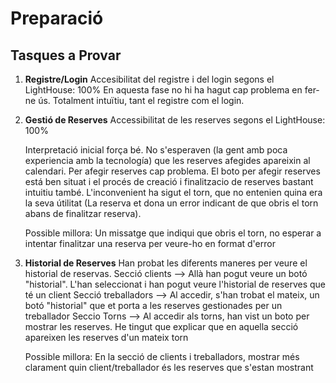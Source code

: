 # Preparació

## Tasques a Provar

1. **Registre/Login**
    Accesibilitat del registre i del login segons el LightHouse: 100%
   En aquesta fase no hi ha hagut cap problema en fer-ne ús. Totalment intuïtiu, tant el registre com el login.

2. **Gestió de Reserves**
   Accessibilitat de les reserves segons el LightHouse: 100%
   
   Interpretació inicial força bé. No s'esperaven (la gent amb poca experiencia amb la tecnología) que les reserves afegides apareixin al calendari. Per afegir reserves cap problema. El boto per afegir reserves está ben situat i el procés de creació i finalitzacio de reserves bastant intuitiu també.
   L'inconvenient ha sigut el torn, que no entenien quina era la seva útilitat (La reserva et dona un error indicant de que obris el torn abans de finalitzar reserva).

   Possible millora: Un missatge que indiqui que obris el torn, no esperar a intentar finalitzar una reserva per veure-ho en format d'error

3. **Historial de Reserves**
   Han probat les diferents maneres per veure el historial de reservas. 
   Secció clients --> Allà han pogut veure un botó "historial". L'han seleccionat i han pogut veure l'historial de reserves que té un client
   Secció treballadors --> Al accedir, s'han trobat el mateix, un botó "historial" que et porta a les reserves gestionades per un treballador
   Seccio Torns --> Al accedir als torns, han vist un boto per mostrar les reserves. He tingut que explicar que en aquella secció apareixen les reserves d'un mateix torn

   Possible millora: En la secció de clients i treballadors, mostrar més clarament quin client/treballador és les reserves que s'estan mostrant 
